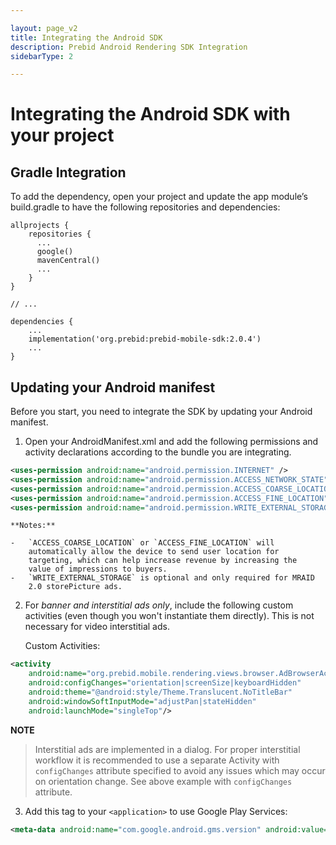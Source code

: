 ```yaml
---

layout: page_v2
title: Integrating the Android SDK
description: Prebid Android Rendering SDK Integration
sidebarType: 2

---
```


# Integrating the Android SDK with your project

## Gradle Integration


To add the dependency, open your project and update the app module’s build.gradle to have the following repositories and dependencies:

```
allprojects {
    repositories {
      ...
      google()
      mavenCentral()
      ...
    }
}

// ...

dependencies {
    ...
    implementation('org.prebid:prebid-mobile-sdk:2.0.4')
    ...
}
```

## Updating your Android manifest


Before you start, you need to integrate the SDK by updating your Android manifest.

1.  Open your AndroidManifest.xml and add the following permissions and activity declarations according to the bundle you are integrating.

``` xml
<uses-permission android:name="android.permission.INTERNET" />
<uses-permission android:name="android.permission.ACCESS_NETWORK_STATE" />
<uses-permission android:name="android.permission.ACCESS_COARSE_LOCATION" />
<uses-permission android:name="android.permission.ACCESS_FINE_LOCATION" />
<uses-permission android:name="android.permission.WRITE_EXTERNAL_STORAGE" />
```

    **Notes:**

    -   `ACCESS_COARSE_LOCATION` or `ACCESS_FINE_LOCATION` will
        automatically allow the device to send user location for
        targeting, which can help increase revenue by increasing the
        value of impressions to buyers.
    -   `WRITE_EXTERNAL_STORAGE` is optional and only required for MRAID
        2.0 storePicture ads.

2.  For *banner and interstitial ads only*, include the following custom activities (even though you won't instantiate them directly). This is not necessary for video interstitial ads.

    Custom Activities:

``` xml
<activity
    android:name="org.prebid.mobile.rendering.views.browser.AdBrowserActivity"
    android:configChanges="orientation|screenSize|keyboardHidden"
    android:theme="@android:style/Theme.Translucent.NoTitleBar"
    android:windowSoftInputMode="adjustPan|stateHidden"
    android:launchMode="singleTop"/>  
```

**NOTE**
>Interstitial ads are implemented in a dialog. For proper interstitial workflow it is recommended to use a separate Activity with `configChanges` attribute specified to avoid any issues which may occur on orientation change.
> See above example with `configChanges` attribute.

3.  Add this tag to your `<application>` to use Google Play Services:

 ``` xml
<meta-data android:name="com.google.android.gms.version" android:value="@integer/google_play_services_version" />  
```
